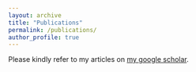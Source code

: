 ```yaml
---
layout: archive
title: "Publications"
permalink: /publications/
author_profile: true
---
```


Please kindly refer to my articles on [my google scholar](https://scholar.google.com.sg/citations?user=2PxlmU0AAAAJ&hl=en). 

<!-- 
{% include base_path %}

{% for post in site.publications reversed %}
  {% include archive-single.html %}
{% endfor %} -->
